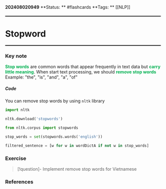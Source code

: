**202408020949**
**Status: ** #flashcards 
**Tags: ** [[NLP]]

<hr style="border: none; height: 2px; background-color: #000000; margin: 20px 0;">

# Stopword

<hr style="border: none; height: 2px; background-color: #000000; margin: 20px 0;">

### Key note
**<font color="#00b050">Stop words</font>** are common words that appear frequently in text data but **<font color="#00b050">carry little meaning</font>**. When start text processing, we should **<font color="#00b050">remove stop words</font>**
Example: "the", "is", "and", "a", "of"
##### Code
You can remove stop words by using `nltk` library
```python
import nltk 

nltk.download('stopwords') 

from nltk.corpus import stopwords 

stop_words = set(stopwords.words('english'))

filtered_sentence = [w for w in wordDictA if not w in stop_words]
```

### Exercise
>[!question]- Implement remove stop words for Vietnamese

### References

